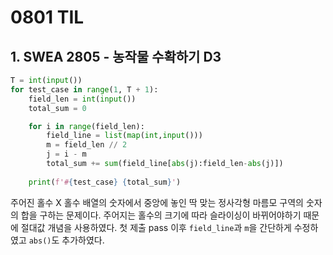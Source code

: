 # 0801 TIL

## 1. SWEA 2805 - 농작물 수확하기 D3

```python
T = int(input())
for test_case in range(1, T + 1):
    field_len = int(input())
    total_sum = 0

    for i in range(field_len):
        field_line = list(map(int,input()))
        m = field_len // 2
        j = i - m
        total_sum += sum(field_line[abs(j):field_len-abs(j)])
        
    print(f'#{test_case} {total_sum}')
```

주어진 홀수 X 홀수 배열의 숫자에서 중앙에 놓인 딱 맞는 정사각형 마름모 구역의 숫자의 합을 구하는 문제이다.  주어지는 홀수의 크기에 따라 슬라이싱이 바뀌어야하기 때문에 절대값 개념을 사용하였다. 첫 제출 pass 이후 `field_line`과 `m`을 간단하게 수정하였고 `abs()`도 추가하였다.


